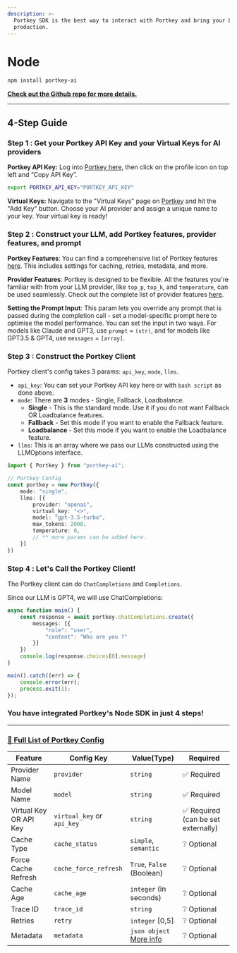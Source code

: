 ```yaml
---
description: >-
  Portkey SDK is the best way to interact with Portkey and bring your LLMs to
  production.
---
```


# Node

```bash
npm install portkey-ai
```

[**Check out the Github repo for more details.**](https://github.com/Portkey-AI/portkey-node-sdk)

***

## **4-Step Guide**

### **Step 1️ : Get your Portkey API Key and your Virtual Keys for AI providers** <a href="#user-content-step-1-get-your-portkey-api-key-and-your-virtual-keys-for-ai-providers" id="user-content-step-1-get-your-portkey-api-key-and-your-virtual-keys-for-ai-providers"></a>

**Portkey API Key:** Log into [Portkey here](https://app.portkey.ai/), then click on the profile icon on top left and “Copy API Key”.

```bash
export PORTKEY_API_KEY="PORTKEY_API_KEY"
```

**Virtual Keys:** Navigate to the "Virtual Keys" page on [Portkey](https://app.portkey.ai/) and hit the "Add Key" button. Choose your AI provider and assign a unique name to your key. Your virtual key is ready!

### **Step 2️ : Construct your LLM, add Portkey features, provider features, and prompt** <a href="#user-content-step-2-construct-your-llm-add-portkey-features-provider-features-and-prompt" id="user-content-step-2-construct-your-llm-add-portkey-features-provider-features-and-prompt"></a>

**Portkey Features**: You can find a comprehensive list of Portkey features [here](node.md#user-content--full-list-of-portkey-config). This includes settings for caching, retries, metadata, and more.

**Provider Features**: Portkey is designed to be flexible. All the features you're familiar with from your LLM provider, like `top_p`, `top_k`, and `temperature`, can be used seamlessly. Check out the complete list of provider features [here](https://github.com/Portkey-AI/portkey-node-sdk/blob/7338a31668048a504a4af7889a4be8646c48c2f7/src/\_types/portkeyConstructs.ts#L34).

**Setting the Prompt Input**: This param lets you override any prompt that is passed during the completion call - set a model-specific prompt here to optimise the model performance. You can set the input in two ways. For models like Claude and GPT3, use `prompt` = `(str)`, and for models like GPT3.5 & GPT4, use `messages` = `[array]`.

### **Step 3 : Construct the Portkey Client** <a href="#user-content-steo-3-construct-the-portkey-client" id="user-content-steo-3-construct-the-portkey-client"></a>

Portkey client's config takes 3 params: `api_key`, `mode`, `llms`.

* `api_key`: You can set your Portkey API key here or with `bash script` as done above.
* `mode`: There are **3** modes - Single, Fallback, Loadbalance.
  * **Single** - This is the standard mode. Use it if you do not want Fallback OR Loadbalance features.
  * **Fallback** - Set this mode if you want to enable the Fallback feature.
  * **Loadbalance** - Set this mode if you want to enable the Loadbalance feature.
* `llms`: This is an array where we pass our LLMs constructed using the LLMOptions interface.

```typescript
import { Portkey } from "portkey-ai";

// Portkey Config
const portkey = new Portkey({
    mode: "single",
    llms: [{
        provider: "openai",
        virtual_key: "<>",
        model: "gpt-3.5-turbo",
        max_tokens: 2000,
        temperature: 0,
        // ** more params can be added here.
    }]
})
```

### **Step 4️ : Let's Call the Portkey Client!** <a href="#user-content-step-4-lets-call-the-portkey-client" id="user-content-step-4-lets-call-the-portkey-client"></a>

The Portkey client can do `ChatCompletions` and `Completions`.

Since our LLM is GPT4, we will use ChatCompletions:

```typescript
async function main() {
    const response = await portkey.chatCompletions.create({
        messages: [{
            "role": "user",
            "content": "Who are you ?"
        }]
    })
    console.log(response.choices[0].message)
}

main().catch((err) => {
    console.error(err);
    process.exit(1);
});
```

### You have integrated Portkey's Node SDK in just 4 steps!

***

### [**📔 Full List of Portkey Config**](https://github.com/Portkey-AI/portkey-node-sdk#-full-list-of-portkey-config) <a href="#user-content--full-list-of-portkey-config" id="user-content--full-list-of-portkey-config"></a>

| Feature                | Config Key                 | Value(Type)                                                                     | Required                           |
| ---------------------- | -------------------------- | ------------------------------------------------------------------------------- | ---------------------------------- |
| Provider Name          | `provider`                 | `string`                                                                        | ✅ Required                         |
| Model Name             | `model`                    | `string`                                                                        | ✅ Required                         |
| Virtual Key OR API Key | `virtual_key` or `api_key` | `string`                                                                        | ✅ Required (can be set externally) |
| Cache Type             | `cache_status`             | `simple`, `semantic`                                                            | ❔ Optional                         |
| Force Cache Refresh    | `cache_force_refresh`      | `True`, `False` (Boolean)                                                       | ❔ Optional                         |
| Cache Age              | `cache_age`                | `integer` (in seconds)                                                          | ❔ Optional                         |
| Trace ID               | `trace_id`                 | `string`                                                                        | ❔ Optional                         |
| Retries                | `retry`                    | `integer` \[0,5]                                                                | ❔ Optional                         |
| Metadata               | `metadata`                 | `json object` [More info](https://docs.portkey.ai/key-features/custom-metadata) | ❔ Optional                         |
